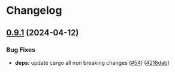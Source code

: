 # Changelog

## [0.9.1](https://github.com/neoeinstein/aliri/compare/aliri_actix-v0.9.0...aliri_actix-v0.9.1) (2024-04-12)


### Bug Fixes

* **deps:** update cargo all non breaking changes ([#54](https://github.com/neoeinstein/aliri/issues/54)) ([4218dab](https://github.com/neoeinstein/aliri/commit/4218dabe09f51daf699b1efbf317427ede063fe3))
